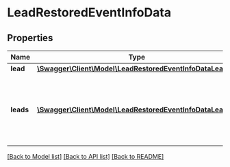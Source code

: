 # LeadRestoredEventInfoData

## Properties
Name | Type | Description | Notes
------------ | ------------- | ------------- | -------------
**lead** | [**\Swagger\Client\Model\LeadRestoredEventInfoDataLead**](LeadRestoredEventInfoDataLead.md) |  | [optional] 
**leads** | [**\Swagger\Client\Model\LeadRestoredEventInfoDataLeads[]**](LeadRestoredEventInfoDataLeads.md) | &#x27;leads&#x27; property is passed when &#x27;Multiple at once&#x27; feature is enabled | [optional] 

[[Back to Model list]](../../README.md#documentation-for-models) [[Back to API list]](../../README.md#documentation-for-api-endpoints) [[Back to README]](../../README.md)

